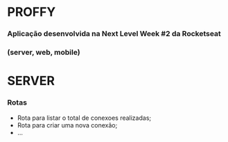 # PROFFY
### Aplicação desenvolvida na Next Level Week #2 da Rocketseat
### (server, web, mobile)

# SERVER
### Rotas
- Rota para listar o total de conexoes realizadas;
- Rota para criar uma nova conexão;
- ...

